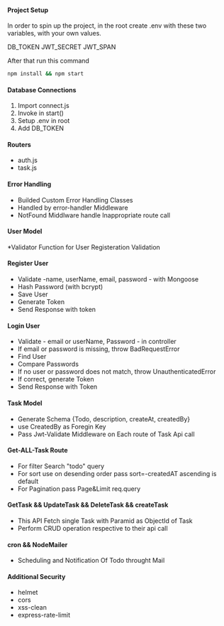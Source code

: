 #### Project Setup

In order to spin up the project, in the root create .env with these two variables, with your own values.

DB_TOKEN
JWT_SECRET
JWT_SPAN

After that run this command

```bash
npm install && npm start
```
####  Database Connections

1. Import connect.js
2. Invoke in start()
3. Setup .env in root
4. Add DB_TOKEN

#### Routers

- auth.js
- task.js

#### Error Handling
- Builded Custom Error Handling Classes
- Handled by error-handler Middleware
- NotFound Middlware  handle Inappropriate route call

#### User Model
*Validator Function for User Registeration Validation

#### Register User

- Validate -name, userName, email, password - with Mongoose
- Hash Password (with bcrypt)
- Save User
- Generate Token
- Send Response with token

#### Login User

- Validate - email or userName, Password - in controller
- If email or password is missing, throw BadRequestError
- Find User
- Compare Passwords
- If no user or password does not match, throw UnauthenticatedError
- If correct, generate Token
- Send Response with Token

#### Task Model

- Generate Schema {Todo, description, createAt, createdBy} 
- use CreatedBy as Foregin Key
- Pass Jwt-Validate Middleware on Each route of Task Api call

#### Get-ALL-Task Route

- For filter Search  "todo" query
- For sort use on desending order pass sort=-createdAT ascending is default
- For Pagination pass Page&Limit req.query 

#### GetTask && UpdateTask && DeleteTask && createTask

- This API Fetch single Task with Paramid as ObjectId of Task
- Perform CRUD operation respective to their api call


#### cron && NodeMailer
- Scheduling and Notification Of Todo throught Mail

#### Additional Security

- helmet
- cors
- xss-clean
- express-rate-limit
